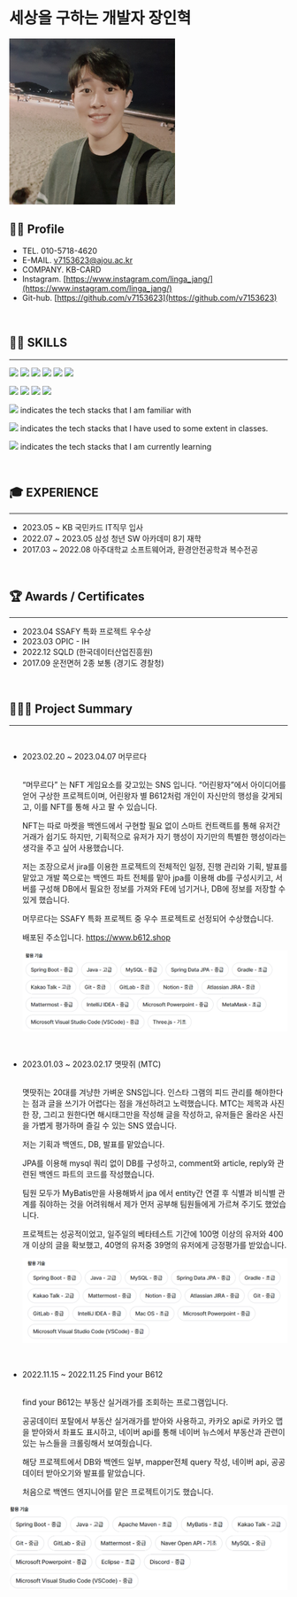 # 세상을 구하는 개발자 장인혁

<img src="Photos/me.png" width="300px"/>

## 👦🏻 Profile

- TEL. 010-5718-4620
- E-MAIL. v7153623@ajou.ac.kr
- COMPANY. KB-CARD
- Instagram. [https://www.instagram.com/linga_jang/](https://www.instagram.com/linga_jang/)
- Git-hub. [https://github.com/v7153623](https://github.com/v7153623)

<br/>

## 👨‍💻 **SKILLS**

---

<img src="https://img.shields.io/badge/SpringBoot-black?style=plastic&logo=Springboot&logoColor=#6DB33F"/> <img src="https://img.shields.io/badge/Spring-black?style=plastic&logo=Spring&logoColor=#6DB33F"/> <img src="https://img.shields.io/badge/Java-black?style=plastic&logo=java&logoColor=#6DB33F"/> <img src="https://img.shields.io/badge/MySQL-black?style=plastic&logo=MySQL&logoColor=white"/> <img src="https://img.shields.io/badge/Python-black?style=plastic&logo=python&logoColor=#3776AB"/> <img src="https://img.shields.io/badge/Git-black?style=plastic&logo=git&logoColor=#F05032"/>

<img src="https://img.shields.io/badge/Kotlin-gray?style=plastic&logo=kotlin&logoColor=#7F52FF"/> <img src="https://img.shields.io/badge/C++-gray?style=plastic&logo=Cplusplus&logoColor=#00599C"/> <img src="https://img.shields.io/badge/Solidity-D3D3D3?style=plastic&logo=Solidity&logoColor=#363636"/> <img src="https://img.shields.io/badge/Android Studio-D3D3D3?style=plastic&logo=android&logoColor=black"/>

<img src="https://img.shields.io/badge/Black one-black?style=plastic&logo=about.me&logoColor=#00A98F"/> indicates the tech stacks that I am familiar with

<img src="https://img.shields.io/badge/Dark gray one-gray?style=plastic&logo=about.me&logoColor=#00A98F"/> indicates the tech stacks that I have used to some extent in classes.

<img src="https://img.shields.io/badge/Light gray one-D3D3D3?style=plastic&logo=about.me&logoColor=#00A98F"/> indicates the tech stacks that I am currently learning

<br/>

## 🎓 EXPERIENCE

---

- 2023.05 ~ KB 국민카드 IT직무 입사
- 2022.07 ~ 2023.05 삼성 청년 SW 아카데미 8기 재학
- 2017.03 ~ 2022.08 아주대학교 소프트웨어과, 환경안전공학과 복수전공

<br/>

## 🏆 Awards / Certificates

---

- 2023.04 SSAFY 특화 프로젝트 우수상
- 2023.03 OPIC - IH
- 2022.12 SQLD (한국데이터산업진흥원)
- 2017.09 운전면허 2종 보통 (경기도 경찰청)

<br/>

## 👨🏻‍💻 Project Summary

---

<br>

- 2023.02.20 ~ 2023.04.07 머무르다

  <br>“머무르다” 는 NFT 게임요소를 갖고있는 SNS 입니다.
  “어린왕자”에서 아이디어를 얻어 구상한 프로젝트이며, 어린왕자 별 B612처럼 개인이 자신만의 행성을 갖게되고, 이를 NFT를 통해 사고 팔 수 있습니다.
  
  NFT는 따로 마켓을 백엔드에서 구현할 필요 없이 스마트 컨트랙트를 통해 유저간 거래가 쉽기도 하지만, 기획적으로 유저가 자기 행성이 자기만의 특별한 행성이라는 생각을 주고 싶어 사용했습니다.
  
  저는 조장으로서 jira를 이용한 프로젝트의 전체적인 일정, 진행 관리와 기획, 발표를 맡았고 
  개발 쪽으로는 백엔드 파트 전체를 맡아 jpa를 이용해 db를 구성시키고, 서버를 구성해 DB에서 필요한 정보를 가져와 FE에 넘기거나, DB에 정보를 저장할 수 있게 했습니다.
  
  머무르다는 SSAFY 특화 프로젝트 중 우수 프로젝트로 선정되어 수상했습니다.
  
  배포된 주소입니다. https://www.b612.shop
  
  ![Untitled](Photos/Untitled%201.png)
  
  <br>
  
- 2023.01.03 ~ 2023.02.17 몃땃쥐 (MTC)

  <br>몃땃쥐는 20대를 겨냥한 가벼운 SNS입니다.
  인스타 그램의 피드 관리를 해야한다는 점과 글을 쓰기가 어렵다는 점을 개선하려고 노력했습니다.
  MTC는 제목과 사진 한 장, 그리고 원한다면 해시태그만을 작성해 글을 작성하고, 유저들은 올라온 사진을 가볍게 평가하며 즐길 수 있는 SNS 였습니다.

  저는 기획과 백엔드, DB, 발표를 맡았습니다.

  JPA를 이용해 mysql 쿼리 없이 DB를 구성하고, comment와 article, reply와 관련된 백엔드 파트의 코드를 작성했습니다.

  팀원 모두가 MyBatis만을 사용해봐서 jpa 에서 entity간 연결 후 식별과 비식별 관계를 줘야하는 것을 어려워해서
  제가 먼저 공부해 팀원들에게 가르쳐 주기도 했었습니다.

  프로젝트는 성공적이었고, 일주일의 베타테스트 기간에 100명 이상의 유저와 400개 이상의 글을 확보했고, 40명의 유저중 39명의 유저에게 긍정평가를 받았습니다.

  ![Untitled](Photos/Untitled%202.png)

<br>

- 2022.11.15 ~ 2022.11.25 Find your B612

  <br>find your B612는 부동산 실거래가를 조회하는 프로그램입니다.
  
  공공데이터 포탈에서 부동산 실거래가를 받아와 사용하고, 카카오 api로 카카오 맵을 받아와서 좌표도 표시하고,
  네이버 api를 통해 네이버 뉴스에서 부동산과 관련이 있는 뉴스들을 크롤링해서 보여줬습니다.
  
  해당 프로젝트에서 DB와 백엔드 일부, mapper전체 query 작성, 네이버 api, 공공 데이터 받아오기와 발표를 맡았습니다.
  
  처음으로 백엔드 엔지니어를 맡은 프로젝트이기도 했습니다.

![Untitled](Photos/Untitled%203.png)
